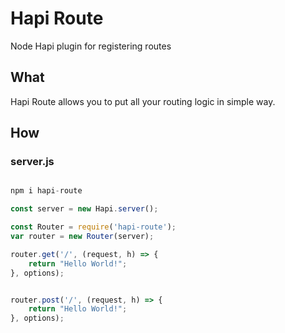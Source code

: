 # Hapi Route
Node Hapi plugin for registering routes

## What
Hapi Route allows you to put all your routing logic in simple way.

## How
### server.js
```javascript

npm i hapi-route

const server = new Hapi.server();

const Router = require('hapi-route');
var router = new Router(server);

router.get('/', (request, h) => {
	return "Hello World!";
}, options);


router.post('/', (request, h) => {
	return "Hello World!";
}, options);

```